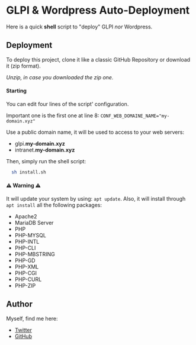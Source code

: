 
# GLPI & Wordpress Auto-Deployment

Here is a quick **shell** script to "deploy" GLPI *nor* Wordpress.




## Deployment

To deploy this project, clone it like a classic GitHub Repository or download it (zip format).

*Unzip, in case you downloaded the zip one.*


#### Starting
You can edit four lines of the script' configuration.

Important one is the first one at line 8:
`CONF_WEB_DOMAINE_NAME="my-domain.xyz"`

Use a public domain name, it will be used to access to your web servers:
- glpi.**my-domain.xyz**
- intranet.**my-domain.xyz**

Then, simply run the shell script:

```bash
  sh install.sh
```

#### ⚠ Warning ⚠️

It will update your system by using: `apt update`. Also, it will install through `apt install` all the following packages:

- Apache2
- MariaDB Server
- PHP
- PHP-MYSQL
- PHP-INTL
- PHP-CLI
- PHP-MBSTRING
- PHP-GD
- PHP-XML
- PHP-CGI
- PHP-CURL
- PHP-ZIP



## Author

Myself, find me here:
- [Twitter](https://www.twitter.com/lwzff)
- [GitHub](https://www.github.com/lwzff)

